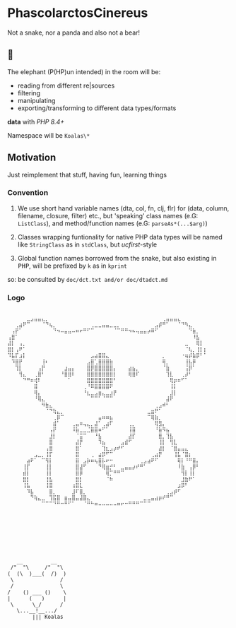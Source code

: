 # PhascolarctosCinereus
Not a snake, nor a panda and also not a bear!

## 🐘

The elephant (P(HP)un intended) in the room will be:
 - reading from different re|sources
 - filtering 
 - manipulating
 - exporting/transforming to different data types/formats
 
 <b>data</b> with <i>PHP 8.4+</i>

Namespace will be <code>Koalas\\*</code>

## Motivation 

Just reimplement that stuff, having fun, learning things


### Convention

1. We use short hand variable names (dta, col, fn, clj, flr) for (data, column, filename, closure, filter) etc., but 'speaking' class names (e.G: <code>ListClass</code>), and method/function names (e.G: <code>parseAs*(...$arg)</code>)

2. Classes wrapping funtionality for native PHP data types will be named like <code>StringClass</code> as in <code>stdClass</code>, but <i>ucfirst</i>-style

3. Global function names borrowed from the snake, but also existing in <kbd>PHP</kbd>, will be prefixed by <code>k</code> as in <code>kprint</code>

so: be consulted by <code>doc/dct.txt and/or doc/dtadct.md </code>


### Logo

<pre>
<small>
⠀⠀⠀⠀⠀⣀⣠⣤⣤⣄⡀⠀⠀⠀⠀⠀⠀⠀⠀⠀⠀⠀⠀⠀⠀⠀⠀⠀⠀⠀⠀⠀⠀⠀⠀⠀⠀⠀⠀⠀⠀⢀⣤⣤⣤⣄⠀⠀⠀⠀⠀⠀⠀⠀⠀
⠀⠀⢀⣴⠟⠉⠀⠀⠀⠈⠙⢦⡀⠀⠀⠀⠀⠀⠀⠀⠀⠀⢀⣀⣀⣤⣤⣀⣀⡀⠀⠀⠀⠀⠀⠀⠀⠀⠀⣠⡾⠛⠁⠀⠀⠈⠙⠳⣄⠀⠀⠀⠀⠀⠀
⠀⢠⡟⠁⠀⠀⠀⠀⠀⠀⠀⠀⠙⠲⠤⣤⣤⠤⠶⠖⠛⠋⠉⠀⠀⠀⠀⠀⠈⠉⠛⠛⠲⠦⢤⣤⣤⡴⠿⠋⠀⠀⠀⠀⠀⠀⠀⠀⠙⣷⡀⠀⠀⠀⠀
⢠⣿⠁⠀⠀⠀⠀⠀⠀⠀⠀⠀⠀⠀⠀⠀⠀⠀⠀⠀⠀⠀⠀⠀⠀⠀⠀⠀⠀⠀⠀⠀⠀⠀⠀⠀⠀⠀⠀⠀⠀⠀⠀⠀⠀⠀⠀⠀⠀⠸⣧⠀⠀⠀⠀
⣼⡇⠀⢠⡀⠀⠀⠀⠀⠀⠀⠀⠀⠀⠀⠀⠀⠀⠀⠀⠀⠀⠀⠀⠀⠀⠀⠀⠀⠀⠀⠀⠀⠀⠀⠀⠀⠀⠀⠀⠀⠀⠀⠀⠀⠀⠀⣀⠀⠀⢿⡇⠀⠀⠀
⣿⡇⢠⠟⠁⠀⠀⠀⠀⠀⠀⠀⠀⠀⠀⠀⠀⠀⠀⠀⠀⠀⠀⠀⠀⠀⠀⠀⠀⠀⠀⠀⠀⠀⠀⠀⠀⠀⠀⠀⠀⠀⠀⠀⠀⠀⠀⠈⢧⡀⢸⡇⡆⠀⠀
⠹⣧⡏⣰⡇⠀⠀⠀⠀⠀⠀⠀⠀⠀⠀⠀⠀⠀⠀⠀⠀⠀⣠⣴⣿⣿⣄⠀⠀⠀⠀⠀⠀⠀⠀⠀⠀⠀⠀⠀⠀⡀⠀⠀⠀⠀⠐⢶⡾⣷⡿⠃⠁⠀⠀
⠀⠹⣿⡟⠀⠀⠀⠀⠀⢸⠆⠀⠀⠀⠀⠀⠀⠀⠀⠀⠀⣠⣿⢁⣿⣿⣿⣷⠀⠀⠀⠀⠀⠀⠀⠀⠀⠀⠀⠀⠀⢿⡀⠀⠀⠀⠀⢸⣧⡿⠀⠀⠀⠀⠀
⠀⠀⢹⡇⠀⠀⠀⠀⢠⡟⠀⠀⠀⠀⠀⣰⣤⡄⠀⠀⠀⣿⡿⣿⣿⣿⣿⣿⡄⠀⠀⠀⣴⣦⡀⠀⠀⠀⠀⠀⠀⠈⣷⠀⠀⠀⠀⢨⡿⠁⠀⠀⠀⠀⠀
⠀⠀⠀⢻⣄⠀⠀⢀⣿⠃⠀⠀⠀⠀⠘⣿⣿⠇⠀⠀⠀⣿⣿⣿⣿⣿⣿⣿⡇⠀⠀⠀⢿⣿⠏⠀⠀⠀⠀⠀⠀⠀⢹⣇⠀⠀⢀⡼⠃⠀⠀⠀⠀⠀⠀
⠀⠀⠀⠀⠙⠛⠶⢾⠇⠀⠀⠀⠀⠀⠀⠀⠁⠀⠀⠀⠀⣿⣿⣿⣿⣿⣿⣿⠃⠀⠀⠀⠀⠀⠀⠀⠀⠀⠀⠀⠀⠀⠀⢿⡶⠶⠋⠁⠀⠀⠀⠀⠀⠀⠀
⠀⠀⠀⠀⠀⠀⠀⣿⠀⠀⠀⠀⠀⠀⠀⠀⠀⠀⠀⠀⢀⠘⠿⣿⣿⣿⣿⠟⠀⠀⠀⠀⠀⠀⠀⠀⠀⠀⠀⠀⠀⠀⠀⢸⡇⠀⠀⠀⠀⠀⠀⠀⠀⠀⠀
⠀⠀⠀⠀⠀⠀⠀⢿⡄⠀⠀⠀⠀⠀⠀⠀⠀⠀⠀⠀⠘⣆⣀⣠⣶⣄⣀⣰⡟⠀⠀⠀⠀⠀⠀⠀⠀⠀⠀⠀⠀⠀⠀⣸⡇⠀⠀⠀⠀⠀⠀⠀⠀⠀⠀
⠀⠀⠀⠀⠀⠀⠀⠘⢿⣄⠀⠀⠀⠀⠀⠀⠀⠀⠀⠀⠀⠀⠉⠉⠁⠈⠉⠉⠀⠀⠀⠀⠀⠀⠀⠀⠀⠀⠀⠀⠀⠀⣼⠟⠀⠀⠀⠀⠀⠀⠀⠀⠀⠀⠀
⠀⠀⠀⠀⠀⠀⠀⠀⠀⠻⣷⣄⠀⠀⠀⠀⠀⠀⠀⠀⠀⠀⠀⠀⠀⠀⠀⠀⠀⠀⠀⠀⠀⠀⠀⠀⠀⠀⠀⢀⣠⠾⠃⠀⠀⠀⠀⠀⠀⠀⠀⠀⠀⠀⠀
⠀⠀⠀⠀⠀⠀⠀⠀⠀⠀⠈⠙⢷⣄⡀⠀⠀⠀⠀⠀⠀⠀⠀⠀⠀⠀⠀⠀⠀⠀⠀⠀⠀⠀⠀⠀⠀⣀⣶⠟⠁⠀⠀⠀⠀⠀⠀⠀⠀⠀⠀⠀⠀⠀⠀
⠀⠀⠀⠀⠀⠀⠀⠀⠀⠀⠀⠀⢀⡿⠉⠀⠀⠀⠀⠀⠀⠀⠀⠀⣤⠶⠶⣦⠀⠀⠀⠀⠀⠀⠀⠀⠀⠉⢿⣷⡀⠀⠀⠀⠀⠀⠀⠀⠀⠀⠀⠀⠀⠀⠀
⠀⠀⠀⠀⠀⠀⠀⠀⠀⠀⠀⠀⣾⠁⠀⠀⠀⢀⣤⠶⢤⣄⡀⣼⠁⢀⣴⠏⠀⠀⠀⠀⢀⡀⠀⠀⠀⠀⠀⢿⣻⡄⠀⠀⠀⠀⠀⠀⠀⠀⠀⠀⠀⠀⠀
⠀⠀⠀⠀⠀⠀⠀⠀⠀⠀⠀⢠⡟⠀⠀⠀⠀⠸⣷⣀⣀⣈⣿⣿⠶⠋⠁⠀⠀⠀⠀⠀⢸⣿⠀⠀⠀⠀⠀⠘⣷⠻⣦⠀⠀⠀⠀⠀⠀⠀⠀⠀⠀⠀⠀
⠀⠀⠀⠀⠀⠀⠀⠀⠀⠀⠀⣸⡇⠀⠀⠀⠀⠀⠈⣭⠉⠀⠀⠘⣧⠀⠀⠀⠀⠀⠀⠀⣼⡏⠀⠀⠀⠀⠀⠀⣿⡀⢹⣧⠀⠀⠀⠀⠀⠀⠀⠀⠀⠀⠀
⠀⠀⠀⠀⠀⠀⠀⠀⠀⠀⠀⣿⠀⠀⠀⠀⠀⠀⣼⡟⠀⠀⠀⠀⠹⣦⠀⠀⠀⠀⣠⣾⠋⠀⠀⠀⠀⠀⠀⠀⢸⡇⠀⢻⣇⠀⠀⠀⠀⠀⠀⠀⠀⠀⠀
⠀⠀⠀⠀⠀⠀⠀⠀⠀⠀⢠⣿⠀⠀⠀⠀⠀⠀⣿⠁⠀⠀⠀⠀⠀⢹⣆⣠⡴⠞⠋⠀⠀⠀⠀⠀⠀⠀⠀⠀⣼⡇⠀⠈⣿⣤⣤⣄⠀⠀⠀⠀⠀⠀⠀
⠀⠀⠀⠀⠀⠀⠀⣠⣀⡀⢸⡏⠀⠀⠀⠀⠀⠀⣿⠀⠀⠀⢀⠀⣴⡿⠋⠉⠀⠀⠀⠀⠀⠀⠀⠀⠀⠀⢀⣴⡟⠀⠀⠀⢸⣧⠈⣿⡆⠀⠀⠀⠀⠀⠀
⠀⠀⠀⠀⠀⣴⠟⠁⠀⠉⢻⡇⠀⠀⠀⠀⠀⠀⣿⠀⣠⡷⠶⢦⣿⡧⠖⠒⠀⠀⠀⠀⠀⠀⠀⢀⣠⣴⠟⠋⠀⠀⠀⠀⠀⢿⡇⠘⠛⣿⡄⠀⠀⠀⠀
⠀⠀⠀⠀⢸⡏⠀⠀⠀⠀⢸⡇⠀⠀⠀⠀⠀⠀⣿⣼⠋⠀⠀⠀⠙⢿⣶⡚⠃⠀⣀⣤⣤⡴⠞⠛⠁⠀⠀⠀⠀⠀⠀⠀⠀⠸⣷⠀⢠⡿⠃⠀⠀⠀⠀
⠀⠀⠀⠀⣾⡇⠀⠀⠀⠀⢸⡇⠀⠀⠀⠀⠀⠀⣿⡿⠀⠀⠀⠀⠀⠀⢿⡉⠛⠛⠉⠀⠀⠀⠀⠀⠀⠀⠀⠀⠀⠀⠀⠀⠀⠀⢻⡇⢸⡇⠀⠀⠀⠀⠀
⠀⠀⠀⠀⣿⡇⠀⠀⠀⠀⢸⣧⠀⠀⠀⠀⠀⠀⣿⡇⠀⠀⠀⠀⠀⠀⠈⠷⠀⠀⠀⠀⠀⠀⠀⠀⠀⠀⠀⠀⠀⠀⠀⠀⠀⠀⣸⣷⠟⠁⠀⠀⠀⠀⠀
⠀⠀⠀⠀⢸⣧⠀⠀⠀⠀⢸⣿⠀⠀⠀⠀⠀⢰⣿⣇⠀⠀⠀⠀⠀⠀⠀⠀⠀⠀⠀⠀⠀⠀⠀⠀⠀⠀⠀⠀⠀⠀⠀⠀⠀⣰⡿⠃⠀⠀⠀⠀⠀⠀⠀
⠀⠀⠀⠀⠀⠹⣧⠀⠀⠀⠀⣿⡀⠀⠀⠀⠀⣸⠏⣿⡀⠀⠀⠀⠀⠀⠀⠀⠀⠀⠀⠀⠀⠀⠀⠀⠀⠀⠀⠀⠀⠀⢀⣠⡾⠋⠀⠀⠀⠀⠀⠀⠀⠀⠀
⠀⠀⠀⠀⠀⠀⠙⢷⣄⣀⠀⢹⣯⣿⠀⣶⣤⣿⣤⣼⣿⣄⠀⠀⠀⠀⠀⠀⠀⠀⠀⠀⠀⠀⠀⠀⣀⣀⣤⣴⡶⠞⠛⠉⠀⠀⠀⠀⠀⠀⠀⠀⠀⠀⠀
⠀⠀⠀⠀⠀⠀⠀⠀⠀⠉⠉⠉⠙⠛⠒⠛⠋⠁⠀⠀⠈⠛⠓⠶⠤⠤⠤⠤⠤⠶⠖⠒⠛⠛⠛⠉⠉⠉⠀⠀⠀⠀⠀⠀⠀⠀⠀⠀⠀⠀⠀⠀⠀⠀⠀
⠀⠀⠀⠀⠀⠀⠀⠀⠀⠀⠀⠀⠀⠀⠀⠀⠀⠀⠀⠀⠀⠀⠀⠀⠀⠀⠀⠀⠀⠀⠀⠀⠀⠀⠀⠀⠀⠀⠀⠀⠀⠀⠀⠀⠀⠀⠀⠀⠀⠀⠀⠀⠀⠀⠀
⠀⠀⠀⠀⠀⠀⠀⠀⠀⠀⠀⠀⠀⠀⠀⠀⠀⠀⠀⠀⠀⠀⠀⠀⠀⠀⠀⠀⠀⠀⠀⠀⠀⠀⠀⠀⠀⠀⠀⠀⠀⠀⠀⠀⠀⠀⠀⠀⠀⠀⠀⠀⠀⠀⠀
⠀⠀⠀⠀⠀⠀⠀⠀⠀⠀⠀⠀⠀⠀⠀⠀⠀⠀⠀⠀⠀⠀⠀⠀⠀⠀⠀⠀⠀⠀⠀⠀⠀⠀⠀⠀⠀⠀⠀⠀⠀⠀⠀⠀⠀⠀⠀⠀⠀⠀⠀⠀⠀⠀⠀
⠀⠀⠀⠀⠀⠀⠀⠀⠀⠀⠀⠀⠀⠀⠀⠀⠀⠀⠀⠀⠀⠀⠀⠀⠀⠀⠀⠀⠀⠀⠀⠀⠀⠀⠀⠀⠀⠀⠀⠀⠀⠀⠀⠀⠀⠀⠀⠀⠀⠀⠀⠀⠀⠀⠀
⠀⠀⠀⠀⠀⠀⠀⠀⠀⠀⠀⠀⠀⠀⠀⠀⠀⠀⠀⠀⠀⠀⠀⠀⠀⠀⠀⠀⠀⠀⠀⠀⠀⠀⠀⠀⠀⠀⠀⠀⠀⠀⠀⠀⠀⠀⠀⠀⠀⠀⠀⠀⠀⠀⠀
</small>

<small>
   __         __
 /"  "\     /"  "\
(  (\  )___(  /)  )
 \               /
 /               \
/    () ___ ()    \
|      (   )      |
 \      \_/      /
   \...__!__.../
        ||| Koalas
</small>⠀⠀⠀⠀⠀⠀⠀⠀⠀⠀⠀⠀⠀⠀⠀⠀⠀⠀⠀⠀⠀⠀⠀⠀⠀⠀⠀⠀⠀⠀⠀⠀⠀⠀⠀⠀⠀⠀⠀⠀⠀⠀⠀⠀⠀⠀⠀⠀⠀⠀⠀⠀⠀⠀⢀
</pre>
